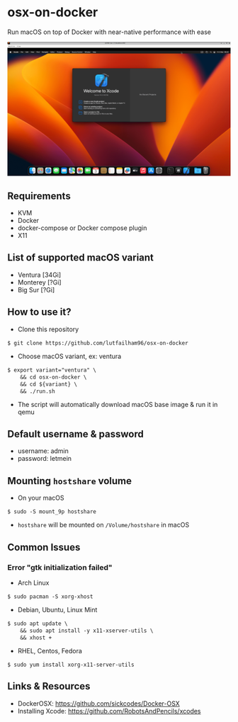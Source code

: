 # osx-on-docker
Run macOS on top of Docker with near-native performance with ease

![Alt text](/screenshots/xcode.png?raw=true "Xcode")

## Requirements
- KVM
- Docker
- docker-compose or Docker compose plugin
- X11

## List of supported macOS variant
- Ventura  [34Gi]
- Monterey [?Gi]
- Big Sur  [?Gi]

## How to use it?
- Clone this repository
```shell
$ git clone https://github.com/lutfailham96/osx-on-docker
```
- Choose macOS variant, ex: ventura
```shell
$ export variant="ventura" \
    && cd osx-on-docker \
    && cd ${variant} \
    && ./run.sh
```
- The script will automatically download macOS base image & run it in qemu

## Default username & password
- username: admin
- password: letmein

## Mounting `hostshare` volume
- On your macOS
```shell
$ sudo -S mount_9p hostshare
```
- `hostshare` will be mounted on `/Volume/hostshare` in macOS

## Common Issues
### Error "gtk initialization failed"
- Arch Linux
``` shell
$ sudo pacman -S xorg-xhost
```
- Debian, Ubuntu, Linux Mint
```shell
$ sudo apt update \
    && sudo apt install -y x11-xserver-utils \
    && xhost +
```
- RHEL, Centos, Fedora
```shell
$ sudo yum install xorg-x11-server-utils
```

## Links & Resources
- DockerOSX: https://github.com/sickcodes/Docker-OSX
- Installing Xcode: https://github.com/RobotsAndPencils/xcodes
